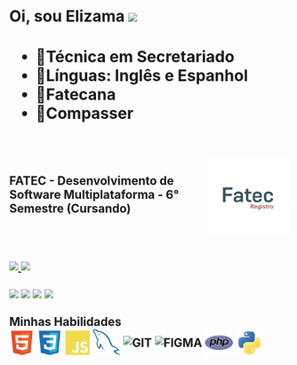          
<h1 align="left">Oi, sou Elizama <img src="https://github.com/seanprashad/slackmoji/blob/master/emoji/meow/meow-cosmic.png" height="50px "><h1>

<div estilo="display:flex; largura:200px; justificar-conteúdo:espaço-entre;">



- :pushpin:Técnica em Secretariado
- :pushpin:Línguas: Inglês e Espanhol
- :pushpin:Fatecana
-  :pushpin:Compasser
</span>
<br>
</div>
    <a href="https://www.cps.sp.gov.br/tag/fatec-registro/" target="_blank" rel="noopener noreferrer" ><img src="FATEC.png" height=" 145" align='right' /></a>
<h2> FATEC - Desenvolvimento de Software Multiplataforma - 6° Semestre (Cursando)<h2>
<br>
<div align="esquerda">
  <a href="https://github.com/Eliz-ama">
<br>
  <a href="https://github.com/Eliz-ama">
  <img height="180em" src="https://github-readme-stats.vercel.app/api?username=Eliz-ama&show_icons=false&theme=tokyonight&include_all_commits=false&count_private=true"/>
  <img height="180em" src="https://github-readme-stats.vercel.app/api/top-langs/?username=Eliz-ama&show_icons=false&theme=tokyonight&include_all_commits=true&count_private=true"/>
</div>
 <br>
      <a href="https://instagram.com/elifungirrl" target="_blank"><img src="https://img.shields.io/badge/-Instagram-%23E4405F?style=for-the- badge&logo=instagram&logoColor=white" target="_blank" height="25"></a>
  <a href = "mailto:elizamanonatoizidoriozama@gmail.com"><img src="https://img.shields.io/badge/-Gmail-%23333?style=for-the-badge&logo=gmail&logoColor=white" alvo ="_blank" height="25"></a> 
  <a href="http://linkedin.com/in/elizama-nonato" target="_blank"><img src="https://img.shields.io/badge/-LinkedIn-%230077B5?style= for-the-badge&logo=linkedin&logoColor=white" target="_blank" height="25"></a>
<a href="https://discord.com/channels/1048046174592040970/1048046175233785908" target="_blank"><img src="https://img.shields.io/badge/Discord-7289DA?style=for-the-badge&logo=discord&logoColor=white" target="_blank" height="25"></a> 
<div align="direita">  
  

<br>
 Minhas Habilidades

<div style="display: inline_block">
  <img align="center" alt="HTML" height="45" src="https://raw.githubusercontent.com/devicons/devicon/master/icons/html5/html5-original.svg">
  <img align="center" alt="CSS" height="45" src="https://raw.githubusercontent.com/devicons/devicon/master/icons/css3/css3-original.svg">
  <img align="center" alt="JS" height="45" src="https://raw.githubusercontent.com/devicons/devicon/master/icons/javascript/javascript-plain.svg">
  <img align="center" alt="MYSQL" height="50" src="https://raw.githubusercontent.com/devicons/devicon/master/icons/mysql/mysql-plain.svg">
  <img align="center" alt="GIT" height="50" src="https://cdn.jsdelivr.net/gh/devicons/devicon/icons/git/git-original.svg"/>       
  <img align="center" alt="FIGMA" height="50"src="https://cdn.jsdelivr.net/gh/devicons/devicon/icons/figma/figma-original.svg"/>
  <img align="center" alt="PHP" height="50" width="50" src="https://raw.githubusercontent.com/devicons/devicon/master/icons/php/php-original.svg">
 <img align="center" alt="Python" height="50" width="50" src="https://raw.githubusercontent.com/devicons/devicon/master/icons/python/python-original.svg">
  
</div>
<br>
